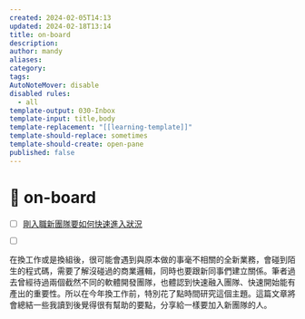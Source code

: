 ```yaml
---
created: 2024-02-05T14:13
updated: 2024-02-18T13:14
title: on-board
description: 
author: mandy
aliases: 
category: 
tags: 
AutoNoteMover: disable
disabled rules:
  - all
template-output: 030-Inbox
template-input: title,body
template-replacement: "[[learning-template]]"
template-should-replace: sometimes
template-should-create: open-pane
published: false
---
```

# 🚀 on-board

- [ ] [剛入職新團隊要如何快速進入狀況]([剛入職新團隊要如何快速進入狀況｜ExplainThis](https://www.explainthis.io/zh-hant/career/how-to-ramp-up-at-work))
- [ ] []()


在換工作或是換組後，很可能會遇到與原本做的事毫不相關的全新業務，會碰到陌生的程式碼，需要了解沒碰過的商業邏輯，同時也要跟新同事們建立關係。筆者過去曾經待過兩個截然不同的軟體開發團隊，也體認到快速融入團隊、快速開始能有產出的重要性。所以在今年換工作前，特別花了點時間研究這個主題。這篇文章將會總結一些我讀到後覺得很有幫助的要點，分享給一樣要加入新團隊的人。
